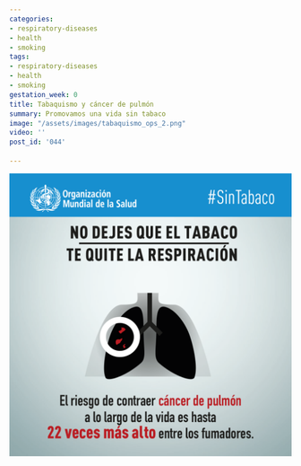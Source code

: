 ```yaml
---
categories:
- respiratory-diseases
- health
- smoking
tags:
- respiratory-diseases
- health
- smoking
gestation_week: 0
title: Tabaquismo y cáncer de pulmón
summary: Promovamos una vida sin tabaco
image: "/assets/images/tabaquismo_ops_2.png"
video: ''
post_id: '044'

---
```

![](/assets/images/tabaquismo_ops_2.png)